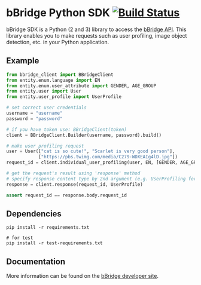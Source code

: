 # bBridge Python SDK [![Build Status](https://travis-ci.org/bbridge-team/bbridge-sdk-python.svg?branch=master)](https://travis-ci.org/bbridge-team/bbridge-sdk-python)
bBridge SDK is a Python (2 and 3) library to access the [bBridge API](http://bbridge.cloudapp.net/developer). This library enables you to make requests such as user profiling, image object detection, etc. in your Python application.

## Example
```python
from bbridge_client import BBridgeClient
from entity.enum.language import EN
from entity.enum.user_attribute import GENDER, AGE_GROUP
from entity.user import User
from entity.user_profile import UserProfile

# set correct user credentials
username = "username"
password = "password"

# if you have token use: BBridgeClient(token)
client = BBridgeClient.Builder(username, password).build()

# make user profiling request
user = User(["cat is so cute!", "Scarlet is very good person"],
            ["https://pbs.twimg.com/media/C279-WDXEAIg4lD.jpg"])
request_id = client.individual_user_profiling(user, EN, [GENDER, AGE_GROUP]).body

# get the request's result using 'response' method
# specify response content type by 2nd argument (e.g. UserProfiling for profile method)
response = client.response(request_id, UserProfile)

assert request_id == response.body.request_id
```

## Dependencies
```console
pip install -r requirements.txt

# for test
pip install -r test-requirements.txt
```

## Documentation
More information can be found on the [bBridge developer site](http://bbridge.cloudapp.net/developer).
